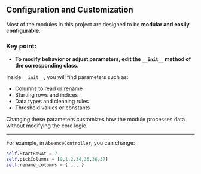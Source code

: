 ## Configuration and Customization

Most of the modules in this project are designed to be **modular and easily configurable**.

### Key point:

- **To modify behavior or adjust parameters, edit the `__init__` method of the corresponding class.**

Inside `__init__`, you will find parameters such as:

- Columns to read or rename
- Starting rows and indices
- Data types and cleaning rules
- Threshold values or constants

Changing these parameters customizes how the module processes data without modifying the core logic.

---

For example, in `AbsenceController`, you can change:

```python
self.StartRowAt = 7
self.pickColumns = [0,1,2,34,35,36,37]
self.rename_columns = { ... }
```

